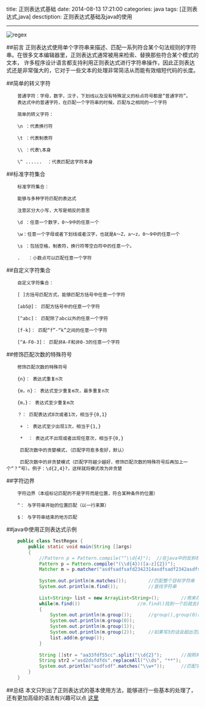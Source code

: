 title: 正则表达式基础
date: 2014-08-13 17:21:00
categories: java
tags: [正则表达式,java]
desctiption: 正则表达式基础及java的使用

---

![regex]({{BASE_PATH}}/image/regex示例.jpg)

##前言
正则表达式使用单个字符串来描述、匹配一系列符合某个句法规则的字符串。在很多文本编辑器里，正则表达式通常被用来检索、替换那些符合某个模式的文本，
许多程序设计语言都支持利用正则表达式进行字符串操作，因此正则表达式还是非常强大的，它对于一些文本的处理非常简洁从而能有效缩短代码的长度。

<!--more-->
##简单的转义字符
```shell
    普通字符：字母，数字，汉子，下划线以及没有特殊定义的标点符号都是“普通字符”。   
    表达式中的普通字符，在匹配一个字符串的时候，匹配与之相同的一个字符

    简单的转义字符：

    \n ：代表换行符

    \t ：代表制表符

    \\ ：代表\本身

    \^ ......  ：代表匹配这字符本身
```

##标准字符集合
```shell
    标准字符集合：

    能够与多种字符匹配的表达式

    注意区分大小写，大写是相反的意思

    \d ：任意一个数字，0～9中的任意一个

    \w：任意一个字母或者下划线或者汉字，也就是A～Z，a～z，0～9中的任意一个

    \s ：包括空格，制表符，换行符等空白符中的任意一个。

    .   ：小数点可以匹配任意一个字符
```

##自定义字符集合
```shell
    自定义字符集合：

    [ ]方括号匹配方式，能够匹配方括号中任意一个字符

    [ab5@]： 匹配方括号中的任意一个字符

    [^abc]： 匹配除了abc以外的任意一个字符

    [f-k]： 匹配“f”-“k”之间的任意一个字符

    [^A-F0-3]： 匹配非A-F和非0-3的任意一个字符 
```

##修饰匹配次数的特殊符号
```shell
    修饰匹配次数的特殊符号

    {n}： 表达式重复n次

    {m，n}： 表达式至少重复m次，最多重复n次

    {m，}： 表达式至少重复m次

    ？： 匹配表达式0次或者1次，相当于{0,1}

     + ： 表达式至少出现1次，相当于{1,}

     *  ： 表达式不出现或者出现任意次，相当于{0,}

     匹配次数中的贪婪模式，（匹配字符愈多愈好，默认）

     匹配次数中的非贪婪模式（匹配字符越少越好，修饰匹配次数的特殊符号后再加上一个“？“号）。例子：\d{2,4}?，这样就将模式改为非贪婪
```

##字符边界
```shell
    字符边界（本组标记匹配的不是字符而是位置，符合某种条件的位置）

    ^： 与字符串开始的位置匹配（以一行来算）

    $： 与字符串结束的地方匹配
```
##java中使用正则表达式示例
```java
    public class TestRegex {  
        public static void main(String []args)  
        {  
            //Pattern p = Pattern.compile("^\\d{4}");  //在java中的反斜杠要用两个前面一个转义，因为\d中的\做反义用  
            Pattern p = Pattern.compile("(\\d{4})([a-z]{2})");  
            Matcher m = p.matcher("asdfsadfsafd2342314asdfsadf2342asdfsaf");  
              
            System.out.println(m.matches());        //匹配整个目标字符串  
            System.out.println(m.find());           //查找字符串  
              
            List<String> list = new ArrayList<String>();        //用来存储找到的group  
            while(m.find())                     //m.find()找到一个后就去找下一个了  
            {  
                System.out.println(m.group());      //group(),group(0)的作用是一样的  
                System.out.println(m.group(0));  
                System.out.println(m.group(1));  
                System.out.println(m.group(2));     //如果写3的话会超出范围  
                list.add(m.group());  
            }  
              
            String []str = "aa33fdf55cc".split("\\d{2}");       //按照两个整数来切分  
            String str2 ="asd2dsfdfds".replaceAll("\\ds", "**");        //将ds替换掉，生成新的字符串，因为前面是常量不可变  
            System.out.println("asdfsdf".matches("\\w+"));      //匹配字符串  
        }  
    }  

```
##总结
本文只列出了正则表达式的基本使用方法，能够进行一些基本的处理了， 还有更加高级的语法有兴趣可以点
[这里](http://msdn.microsoft.com/zh-cn/library/ae5bf541%28VS.80%29.aspx)